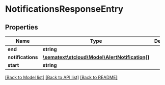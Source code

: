 # NotificationsResponseEntry

## Properties
Name | Type | Description | Notes
------------ | ------------- | ------------- | -------------
**end** | **string** |  | [optional] 
**notifications** | [**\sematext\stcloud\Model\AlertNotification[]**](AlertNotification.md) |  | [optional] 
**start** | **string** |  | [optional] 

[[Back to Model list]](../../README.md#documentation-for-models) [[Back to API list]](../../README.md#documentation-for-api-endpoints) [[Back to README]](../../README.md)

